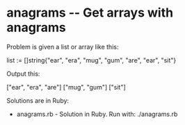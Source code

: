 # anagrams -- Get arrays with anagrams

Problem is given a list or array like this:

list := []string{"ear", "era", "mug", "gum", "are", "ear", "sit"}

Output this:

["ear", "era", "are"]
["mug", "gum"]
["sit"]

Solutions are in Ruby:

- anagrams.rb - Solution in Ruby. Run with: ./anagrams.rb
